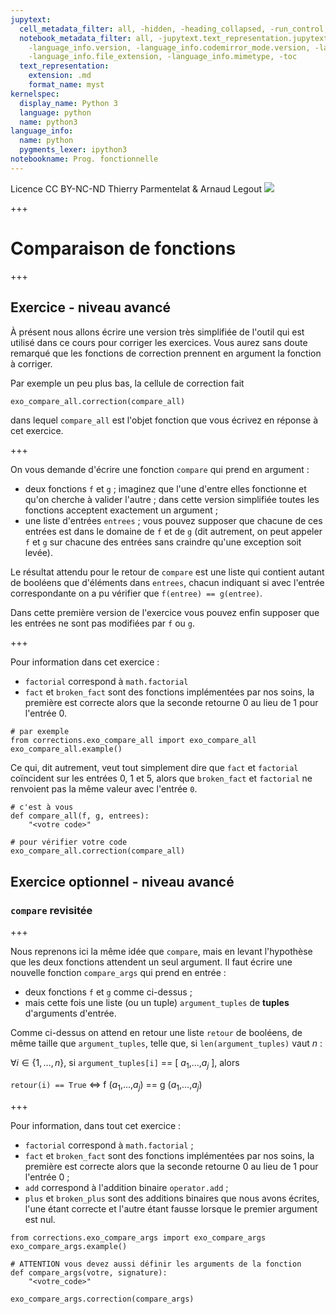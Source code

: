 ```yaml
---
jupytext:
  cell_metadata_filter: all, -hidden, -heading_collapsed, -run_control, -trusted
  notebook_metadata_filter: all, -jupytext.text_representation.jupytext_version, -jupytext.text_representation.format_version,
    -language_info.version, -language_info.codemirror_mode.version, -language_info.codemirror_mode,
    -language_info.file_extension, -language_info.mimetype, -toc
  text_representation:
    extension: .md
    format_name: myst
kernelspec:
  display_name: Python 3
  language: python
  name: python3
language_info:
  name: python
  pygments_lexer: ipython3
notebookname: Prog. fonctionnelle
---
```


<div class="licence">
<span>Licence CC BY-NC-ND</span>
<span>Thierry Parmentelat &amp; Arnaud Legout</span>
<span><img src="media/both-logos-small-alpha.png" /></span>
</div>

+++

# Comparaison de fonctions

+++

## Exercice - niveau avancé

À présent nous allons écrire une version très simplifiée de l'outil qui est utilisé dans ce cours pour corriger les exercices. Vous aurez sans doute remarqué que les fonctions de correction prennent en argument la fonction à corriger.

Par exemple un peu plus bas, la cellule de correction fait

```python
exo_compare_all.correction(compare_all)
```

dans lequel `compare_all` est l'objet fonction que vous écrivez en réponse à cet exercice.

+++

On vous demande d'écrire une fonction `compare` qui prend en argument :

 * deux fonctions `f` et `g` ; imaginez que l'une d'entre elles fonctionne et qu'on cherche à valider l'autre ; dans cette version simplifiée toutes les fonctions acceptent exactement un argument ;
 * une liste d'entrées `entrees` ; vous pouvez supposer que chacune de ces entrées est dans le domaine de `f` et de `g` (dit autrement, on peut appeler `f` et `g` sur chacune des entrées sans craindre qu'une exception soit levée).

Le résultat attendu pour le retour de `compare` est une liste qui contient autant de booléens que d'éléments dans `entrees`, chacun indiquant si avec l'entrée correspondante on a pu vérifier que `f(entree) == g(entree)`.

Dans cette première version de l'exercice vous pouvez enfin supposer que les entrées ne sont pas modifiées par `f` ou `g`.

+++

Pour information dans cet exercice :

 * `factorial` correspond à `math.factorial`
 * `fact` et `broken_fact` sont des fonctions implémentées par nos soins, la première est correcte alors que la seconde retourne 0 au lieu de 1 pour l'entrée 0.

```{code-cell} ipython3
# par exemple
from corrections.exo_compare_all import exo_compare_all
exo_compare_all.example()
```

Ce qui, dit autrement, veut tout simplement dire que `fact` et `factorial` coïncident sur les entrées 0, 1 et 5, alors que `broken_fact` et `factorial` ne renvoient pas la même valeur avec l'entrée `0`.

```{code-cell} ipython3
# c'est à vous
def compare_all(f, g, entrees):
    "<votre code>"
```

```{code-cell} ipython3
# pour vérifier votre code
exo_compare_all.correction(compare_all)
```

## Exercice optionnel - niveau avancé

### `compare` revisitée

+++

Nous reprenons ici la même idée que `compare`, mais en levant l'hypothèse que les deux fonctions attendent un seul argument. Il faut écrire une nouvelle fonction `compare_args` qui prend en entrée :

 * deux fonctions `f` et `g` comme ci-dessus ;
 * mais cette fois une liste (ou un tuple) `argument_tuples` de **tuples** d'arguments d'entrée.
 
Comme ci-dessus on attend en retour une liste `retour` de booléens, de même taille que `argument_tuples`, telle que, si `len(argument_tuples)` vaut $n$ :
 
$\forall i \in \{1,...,n\}$, si `argument_tuples[i]` == [ $a_1$,...,$a_j$ ], alors

`retour(i) == True` $\Longleftrightarrow$  f ($a_1$,...,$a_j$) == g ($a_1$,...,$a_j$)

+++

Pour information, dans tout cet exercice :

 * `factorial` correspond à `math.factorial` ;
 * `fact` et `broken_fact` sont des fonctions implémentées par nos soins, la première est correcte alors que la seconde retourne 0 au lieu de 1 pour l'entrée 0 ;
 * `add` correspond à l'addition binaire `operator.add` ;
 * `plus` et `broken_plus` sont des additions binaires que nous avons écrites, l'une étant correcte et l'autre étant fausse lorsque le premier argument est nul.

```{code-cell} ipython3
from corrections.exo_compare_args import exo_compare_args
exo_compare_args.example()
```

```{code-cell} ipython3
# ATTENTION vous devez aussi définir les arguments de la fonction
def compare_args(votre, signature):
    "<votre_code>"
```

```{code-cell} ipython3
exo_compare_args.correction(compare_args)
```

